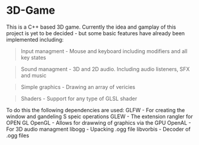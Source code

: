 # 3D-Game
This is a C++ based 3D game. Currently the idea and gamplay of this project is yet to be decided - but some basic features have already been implemented including:

> Input managment - Mouse and keyboard including modifiers and all key states

> Sound managment - 3D and 2D audio. Including audio listeners, SFX and music

> Simple graphics - Drawing an array of vericies

> Shaders - Support for any type of GLSL shader

To do this the following dependencies are used:
GLFW - For creating the window and gandeling S speic operations
GLEW - The extension rangler for OPEN GL
OpenGL - Allows for drawwing of graphics via the GPU
OpenAL - For 3D audio managment
libogg - Upacking .ogg file
libvorbis - Decoder of .ogg files
